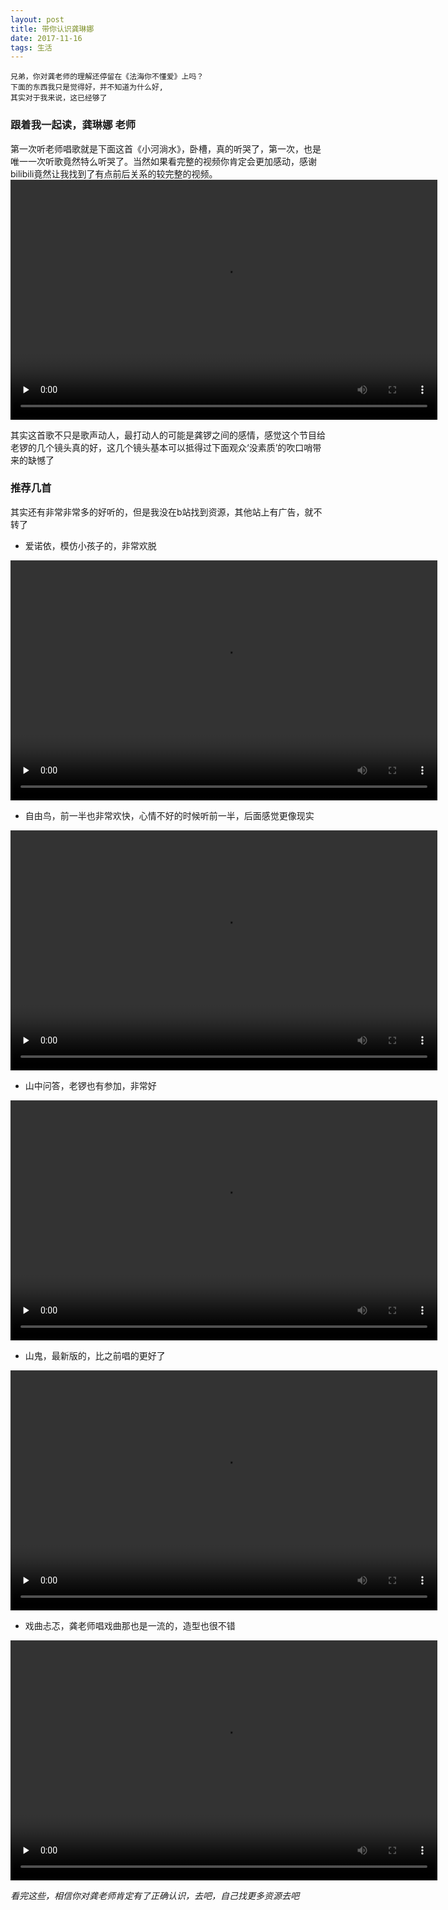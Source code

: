 ```yaml
---
layout: post
title: 带你认识龚琳娜
date: 2017-11-16
tags: 生活
---
```

```
兄弟，你对龚老师的理解还停留在《法海你不懂爱》上吗？
下面的东西我只是觉得好，并不知道为什么好,
其实对于我来说，这已经够了
```
### 跟着我一起读，龚琳娜 **老师**


第一次听老师唱歌就是下面这首《小河淌水》，卧槽，真的听哭了，第一次，也是唯一一次听歌竟然特么听哭了。当然如果看完整的视频你肯定会更加感动，感谢bilibili竟然让我找到了有点前后关系的较完整的视频。
<video autoplay="autoplay" loop="loop" id="video" height="384" width="683" controls="" preload="none" >
      <source id="mp4" src="https://tx.acgvideo.com/0/68/17836691-1-hd.mp4?txTime=1510847397&platform=pc&txSecret=6fb218934e24760b20824235a3c92f8b&oi=3396919386&rate=301295&hfb=b99ffc3c5c68f00a33123bb25f882d5b" type="video/mp4">
</video>

其实这首歌不只是歌声动人，最打动人的可能是龚锣之间的感情，感觉这个节目给老锣的几个镜头真的好，这几个镜头基本可以抵得过下面观众‘没素质’的吹口哨带来的缺憾了

### 推荐几首

其实还有非常非常多的好听的，但是我没在b站找到资源，其他站上有广告，就不转了

- 爱诺依，模仿小孩子的，非常欢脱

<video autoplay="autoplay" loop="loop" id="video" height="384" width="683" controls="" preload="none" >
      <source id="mp4" src="https://tx.acgvideo.com/7/15/1174827-1-hd.mp4?txTime=1510839789&platform=pc&txSecret=d70191ba6c0e2efc6a04b3c4c9783014&oi=3396919386&rate=362802&hfb=b99ffc3c5c68f00a33123bb25f882d5b" type="video/mp4">
</video>


- 自由鸟，前一半也非常欢快，心情不好的时候听前一半，后面感觉更像现实

<video autoplay="autoplay" loop="loop" id="video" height="384" width="683" controls="" preload="none" >
      <source id="mp4" src="https://tx.acgvideo.com/e/52/11998460-1-hd.mp4?txTime=1510841758&platform=pc&txSecret=c78d3110a5dfc2954ea321e83d97b058&oi=3396919386&rate=314224&hfb=b99ffc3c5c68f00a33123bb25f882d5b" type="video/mp4">
</video>

- 山中问答，老锣也有参加，非常好

<video autoplay="autoplay" loop="loop" id="video" height="384" width="683" controls="" preload="none" >
      <source id="mp4" src="https://tx.acgvideo.com/b/c0/1229960-1-hd.mp4?txTime=1510841895&platform=pc&txSecret=dc5a238daf36f1882f34dd180bf066e5&oi=3396919386&rate=142824&hfb=b99ffc3c5c68f00a33123bb25f882d5b" type="video/mp4">
</video>

- 山鬼，最新版的，比之前唱的更好了

<video autoplay="autoplay" loop="loop" id="video" height="384" width="683" controls="" preload="none" >
      <source id="mp4" src="https://tx.acgvideo.com/9/a9/13617122-1-hd.mp4?txTime=1510842098&platform=pc&txSecret=e8ddeaaabebef9ee9a9b906e421283fc&oi=3396919386&rate=297001&hfb=b99ffc3c5c68f00a33123bb25f882d5b" type="video/mp4">
</video>

- 戏曲忐忑，龚老师唱戏曲那也是一流的，造型也很不错

<video autoplay="autoplay" loop="loop" id="video" height="384" width="683" controls="" preload="none" >
      <source id="mp4" src="https://tx.acgvideo.com/4/61/1188215-1-hd.mp4?txTime=1510842216&platform=pc&txSecret=febbdaabb0f889b1e87f9687ee030790&oi=3396919386&rate=142663&hfb=b99ffc3c5c68f00a33123bb25f882d5b" type="video/mp4">
</video>


*看完这些，相信你对龚老师肯定有了正确认识，去吧，自己找更多资源去吧*
